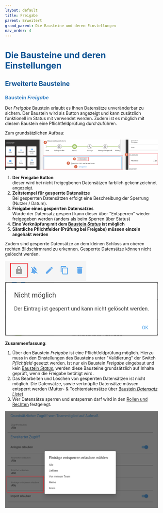 ```yaml
---
layout: default
title: Freigabe
parent: Erweitert
grand_parent: Die Bausteine und deren Einstellungen
nav_order: 4
---
```


# <span style="color:#0b5394">**Die Bausteine und deren Einstellungen**</span>
## <span style="color:#0b5394">**Erweiterte Bausteine**</span>
### <span style="color:#3d85c6">Baustein *Freigabe*</span>

Der *Freigabe* Baustein erlaubt es Ihnen Datensätze unveränderbar zu sichern. Der Baustein wird als
Button angezeigt und kann zusätzlich funktionell im Status mit verwendet werden. Zudem ist es möglich
mit diesem Baustein eine Pflichtfeldprüfung durchzuführen.

Zum grundsätzlichen Aufbau:

![lock](\assets\record-spec-settings\1lock.png "lock")

1. **Der Freigabe Button**  
    dieser wird bei nicht freigegbenen Datensätzen farblich gekennzeichnet angezeigt.
2. **Zeitstempel für gesperrte Datensätze**  
    Bei gesperrten Datensätzen erfolgt eine Beschreibung der Sperrung (Nutzer / Datum).
3. **Freigabe eines gesperrten Datensatzes**  
    Wurde der Datensatz gesperrt kann dieser über "Entsperren" wieder freigegeben werden
    (anders als beim Sperren über Status)
4. **Eine Verknüpfung mit dem
[Baustein *Status*](https://univelop.github.io/docs/record-spec-settings.html#status "Die Bausteine und deren Einstellungen // Baustein Status")
ist möglich**
5. **Sämtliche Pflichtfelder (Prüfung bei Freigabe) müssen einzeln angehakt werden**

Zudem sind gesperrte Datensätze an dem kleinen Schloss am oberen rechten Bildschirmrand zu erkennen.
Gesperrte Datensätze können nicht gelöscht werden.

![lock2](\assets\record-spec-settings\2lock.png "lock2") ![lock3](\assets\record-spec-settings\3lock.png "lock3")

**Zusammenfassung:**

1. Über den Baustein *Freigabe* ist eine Pflichtfeldprüfung möglich. Hierzu muss in den Einstellungen des
Bausteins unter "Validierung" der Switch *Pflichtfeld* gesetzt werden. Ist nur ein Baustein *Freigabe*
eingebaut und kein
[Baustein *Status*](https://univelop.github.io/docs/record-spec-settings.html#status "Die Bausteine und deren Einstellungen // Baustein Status"),
werden diese Bausteine grundsätzlich auf Inhalte geprüft, wenn die Freigabe betätigt wird.
2. Das Bearbeiten und Löschen von gesperrten Datensätzen ist nicht möglich. Die Datensätze, sowie verknüpfte Datensätze
müssen entsperrt werden (Mutter- & Tochterdatensätze über
[Baustein *Datensatz Liste*](https://univelop.github.io/docs/record-spec-settings.html#datensatz-liste "Die Bausteine und deren Einstellungen // Baustein Datensatz Liste"))
3. Wer Datensätze sperren und entsperren darf wird in den
[Rollen und Rechten](https://univelop.github.io/docs/global-settings-and-functions.html#rechte--berechtigungen "Zusätzliche globale Einstellungen und Funktionen // Rechte / Berechtigungen")
festgelegt.

![lock4](\assets\record-spec-settings\4lock.png "lock4")